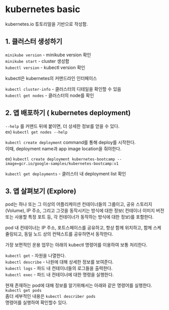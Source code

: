 # kubernetes basic
kubernetes.io 튜토리얼을 기반으로 작성함.

## 1. 클러스터 생성하기

`minikube version` - minikube version 확인  
`minikube start` - cluster 생성함  
`kubectl version` - kubectl version 확인  

kubectl은 kubernetes의 커맨드라인 인터페이스

`kubectl cluster-info` - 클러스터의 디테일을 확인할 수 있음  
`kubectl get nodes` - 클러스터의 node를 확인  

## 2. 앱 배포하기 ( kubernetes deployment)
`--help` 를 커맨드 뒤에 붙이면, 더 상세한 정보를 얻을 수 있다.  
ex) `kubectl get nodes --help`

`kubectl create deployment` command를 통해 deploy를 시작한다.  
이때, deployment name과 app image location을 줘야한다.

ex) `kubectl create deployment kubernetes-bootcamp --image=gcr.io/google-samples/kubernetes-bootcamp:v1`  

`kubectl get deployments` - 클러스터 내 deployment list 확인  


## 3. 앱 살펴보기 (Explore)
pod는 하나 또는 그 이상의 어플리케이션 컨테이너들의 그룹이고, 공유 스토리지 (Volume), IP 주소, 그리고 그것을 동작시키는 방식에 대한 정보( 컨테이너 이미지 버전 또는 사용할 특정 포트 등, 각 컨테이너가 동작하는 방식에 대한 정보)를 포함한다.  

pod 내 컨테이너는 IP 주소, 포트스페이스를 공유하고, 항상 함께 위치하고, 함께 스케쥴링되고, 동일 노드 상의 컨텍스트를 공유하면서 동작한다.  
  
가장 보편적인 운용 업무는 아래의 kubectl 명령어를 이용하여 보통 처리한다.  

`kubectl get` - 자원을 나열한다.  
`kubectl describe` - 나원에 대해 상세한 정보를 보여준다.  
`kubectl logs` - 파드 내 컨테이너들의 로그들을 출력한다.  
`kubectl exec` - 파드 내 컨테이너에 대한 명령을 실행한다.  

현재 존재하는 pod에 대해 정보를 알기위해서는 아래와 같은 명령어를 실행한다.
`kubectl get pods`  
좀더 세부적인 내용은 
`kubectl describer pods`  
명령어를 실행하여 확인할수 있다.  

